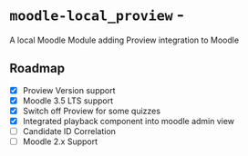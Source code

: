 # `moodle-local_proview` - 
A local Moodle Module adding Proview integration to Moodle

## Roadmap

- [x] Proview Version support
- [x] Moodle 3.5 LTS support
- [x] Switch off Proview for some quizzes
- [x] Integrated playback component into moodle admin view
- [ ] Candidate ID Correlation
- [ ] Moodle 2.x Support
